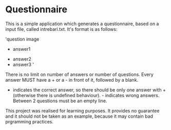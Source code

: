 Questionnaire
============

This is a simple application which generates a questionnaire, based on a input
file, called intrebari.txt. It's format is as follows:

'question
image
+ answer1
- answer2
- answer3
'

There is no limit on number of answers or number of questions. 
Every answer MUST have a + or a - in front of it, followed by a blank.
+ indicates the correct answer, so there should be only one answer with +
(otherwise there is undefined behaviour). - indicates wrong answers.
Between 2 questions must be an empty line.

This project was realised for learning purposes. It provides no guarantee and
it should not be taken as an example, because it may contain bad prgramming
practices.
